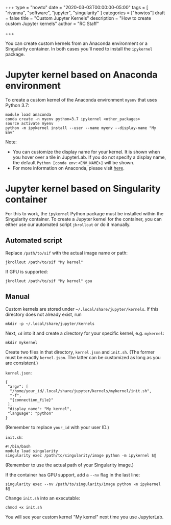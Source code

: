 +++
type = "howto"
date = "2020-03-03T00:00:00-05:00"
tags = [
  "rivanna", "software", "jupyter", "singularity"
]
categories = ["howtos"]
draft = false
title = "Custom Jupyter Kernels"
description = "How to create custom Jupyter kernels"
author = "RC Staff"

+++

You can create custom kernels from an Anaconda environment or a Singularity container.
In both cases you'll need to install the `ipykernel` package.

# Jupyter kernel based on Anaconda environment
To create a custom kernel of the Anaconda environment `myenv` that uses Python 3.7:
```
module load anaconda
conda create -n myenv python=3.7 ipykernel <other_packages>
source activate myenv
python -m ipykernel install --user --name myenv --display-name "My Env"
```

Note:
- You can customize the display name for your kernel. It is shown when you hover over a tile in JupyterLab. If you do not specify a display name, the default `Python [conda env:<ENV_NAME>]` will be shown.
- For more information on Anaconda, please visit [here](/userinfo/rivanna/software/python/).

# Jupyter kernel based on Singularity container
For this to work, the `ipykernel` Python package must be installed within the Singularity container. To create a Jupyter kernel for the container, you can either use our automated script `jkrollout` or do it manually.

## Automated script
Replace `/path/to/sif` with the actual image name or path:
```
jkrollout /path/to/sif "My kernel"
```
If GPU is supported:
```
jkrollout /path/to/sif "My kernel" gpu
```

## Manual
Custom kernels are stored under `~/.local/share/jupyter/kernels`. If this directory does not already exist, run
```
mkdir -p ~/.local/share/jupyter/kernels
```
Next, `cd` into it and create a directory for your specific kernel, e.g. `mykernel`:
```
mkdir mykernel
```
Create two files in that directory, `kernel.json` and `init.sh`. (The former must be exactly `kernel.json`. The latter can be customized as long as you are consistent.)

`kernel.json`:
```
{
 "argv": [
  "/home/your_id/.local/share/jupyter/kernels/mykernel/init.sh",
  "-f",
  "{connection_file}"
 ],
 "display_name": "My kernel",
 "language": "python"
}
```
(Remember to replace `your_id` with your user ID.)

`init.sh`:
```
#!/bin/bash
module load singularity
singularity exec /path/to/singularity/image python -m ipykernel $@
```
(Remember to use the actual path of your Singularity image.)

If the container has GPU support, add a `--nv` flag in the last line:
```
singularity exec --nv /path/to/singularity/image python -m ipykernel $@
```
Change `init.sh` into an executable:
```
chmod +x init.sh
```

You will see your custom kernel "My kernel" next time you use JupyterLab.
